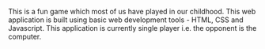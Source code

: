 
  This is a fun game which most of us have played in our childhood. This web application is built using basic web development tools - HTML, CSS and Javascript. This application is currently single player i.e. the opponent is the computer. 
    
